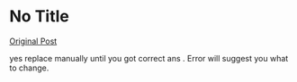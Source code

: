 # No Title

[Original Post](https://discourse.onlinedegree.iitm.ac.in/t/165959/159)

<p>yes replace manually until you got correct ans . Error will suggest you what to change.</p>
